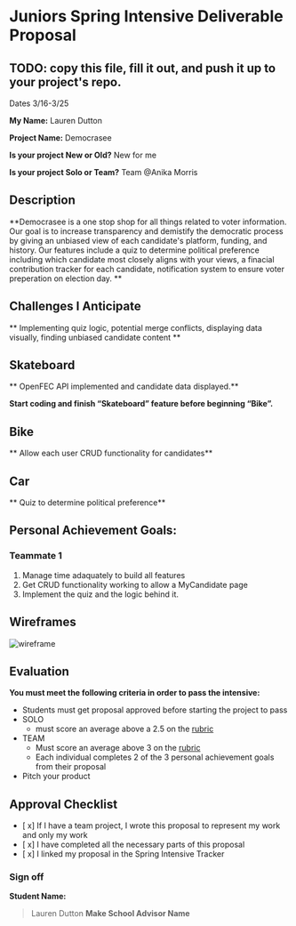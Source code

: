 # Juniors Spring Intensive Deliverable Proposal

## TODO: copy this file, fill it out, and push it up to your project's repo.

Dates 3/16-3/25

**My Name:** 
Lauren Dutton

**Project Name:** 
Democrasee

**Is your project New or Old?**
New for me

**Is your project Solo or Team?**
Team @Anika Morris

## Description

**Democrasee is a one stop shop for all things related to voter information. Our goal is to increase transparency and demistify the democratic process by giving an unbiased view of each candidate's platform, funding, and history. Our features include a quiz to determine political preference including which candidate most closely aligns with your views, a finacial contribution tracker for each candidate, notification system to ensure voter preperation on election day.  **

## Challenges I Anticipate

** Implementing quiz logic, potential merge conflicts, displaying data visually, finding unbiased candidate content **

## Skateboard

** OpenFEC API implemented and candidate data displayed.**

**Start coding and finish “Skateboard” feature before beginning “Bike”.** 

## Bike
** Allow each user CRUD functionality for candidates** 

## Car
** Quiz to determine political preference** 


## Personal Achievement Goals:



### Teammate 1

1. Manage time adaquately to build all features 
2. Get CRUD functionality working to allow a MyCandidate page
3. Implement the quiz and the logic behind it.




## Wireframes

![wireframe](https://user-images.githubusercontent.com/53276049/76808581-6fbacf80-67a5-11ea-91cf-262274d897be.jpeg)



## Evaluation

**You must meet the following criteria in order to pass the intensive:**

- Students must get proposal approved before starting the project to pass
- SOLO 
    - must score an average above a 2.5 on the [rubric]
- TEAM 
    - Must score an average above 3 on the [rubric]
    - Each individual completes 2 of the 3 personal achievement goals from their proposal
- Pitch your product

[rubric]:https://docs.google.com/document/d/1IOQDmohLBEBT-hyr-2vgw1mbZUNsq3fHxVfH0oRmVt0/edit


## Approval Checklist
- [ x] If I have a team project, I wrote this proposal to represent my work and only my work
- [ x] I have completed all the necessary parts of this proposal
- [ x] I linked my proposal in the Spring Intensive Tracker

### Sign off

**Student Name:**                
> Lauren Dutton
**Make School Advisor Name**
> 
